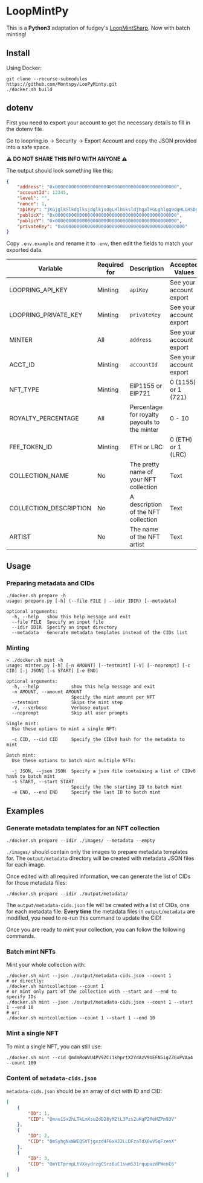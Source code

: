 # LoopMintPy

This is a **Python3** adaptation of fudgey's [LoopMintSharp](https://github.com/fudgebucket27/LoopMintSharp).
Now with batch minting!

## Install

Using Docker:

```shell
git clone --recurse-submodules https://github.com/Montspy/LooPyMinty.git
./docker.sh build
```

## dotenv

First you need to export your account to get the necessary details to fill in the dotenv file.

Go to loopring.io -> Security -> Export Account and copy the JSON provided into a safe space.

**⚠️ DO NOT SHARE THIS INFO WITH ANYONE ⚠️**

The output should look something like this:

```json
{
    "address": "0x000000000000000000000000000000000000000000000",
    "accountId": 12345,
    "level": "",
    "nonce": 1,
    "apiKey": "jKGjglkSlkdglksjdglkjsdgLHlhGksldjhgalHGLghlgg9dgHLGHSDgh",
    "publicX": "0x000000000000000000000000000000000000000000000",
    "publicY": "0x000000000000000000000000000000000000000000000",
    "privateKey": "0x000000000000000000000000000000000000000000000"
}
```

Copy `.env.example` and rename it to `.env`, then edit the fields to match your exported data.

| Variable               | Required for | Description                                  | Accepted Values         |
|------------------------|--------------|----------------------------------------------|-------------------------|
| LOOPRING_API_KEY       | Minting      | `apiKey`                                     | See your account export |
| LOOPRING_PRIVATE_KEY   | Minting      | `privateKey`                                 | See your account export |
| MINTER                 | All          | `address`                                    | See your account export |
| ACCT_ID                | Minting      | `accountId`                                  | See your account export |
| NFT_TYPE               | Minting      | EIP1155 or EIP721                            | 0 (1155) or 1 (721)     |
| ROYALTY_PERCENTAGE     | All          | Percentage for royalty payouts to the minter | 0 - 10                  |
| FEE_TOKEN_ID           | Minting      | ETH or LRC                                   | 0 (ETH) or 1 (LRC)      |
| COLLECTION_NAME        | No           | The pretty name of your NFT collection       | Text                    |
| COLLECTION_DESCRIPTION | No           | A description of the NFT collection          | Text                    |
| ARTIST                 | No           | The name of the NFT artist                   | Text                    |

## Usage

### Preparing metadata and CIDs
```shell
./docker.sh prepare -h
usage: prepare.py [-h] (--file FILE | --idir IDIR) [--metadata]

optional arguments:
  -h, --help   show this help message and exit
  --file FILE  Specify an input file
  --idir IDIR  Specify an input directory
  --metadata   Generate metadata templates instead of the CIDs list
```

### Minting
```shell
> ./docker.sh mint -h
usage: minter.py [-h] [-n AMOUNT] [--testmint] [-V] [--noprompt] [-c CID] [-j JSON] [-s START] [-e END]

optional arguments:
  -h, --help            show this help message and exit
  -n AMOUNT, --amount AMOUNT
                        Specify the mint amount per NFT
  --testmint            Skips the mint step
  -V, --verbose         Verbose output
  --noprompt            Skip all user prompts

Single mint:
  Use these options to mint a single NFT:

  -c CID, --cid CID     Specify the CIDv0 hash for the metadata to mint

Batch mint:
  Use these options to batch mint multiple NFTs:

  -j JSON, --json JSON  Specify a json file containing a list of CIDv0 hash to batch mint
  -s START, --start START
                        Specify the the starting ID to batch mint
  -e END, --end END     Specify the last ID to batch mint
```

## Examples
### Generate metadata templates for an NFT collection

```shell
./docker.sh prepare --idir ./images/ --metadata --empty
```
`./images/` should contain only the images to prepare metadata templates for.
The `output/metadata` directory will be created with metadata JSON files for each image.

Once edited with all required information, we can generate the list of CIDs for those metadata files:
```shell
./docker.sh prepare --idir ./output/metadata/
```
The `output/metadata-cids.json` file will be created with a list of CIDs, one for each metadata file.
**Every time** the metadata files in `output/metadata` are modified, you need to re-run this command to update the CID!

Once you are ready to mint your collection, you can follow the following commands.

### Batch mint NFTs

Mint your whole collection with: 

```shell
./docker.sh mint --json ./output/metadata-cids.json --count 1
# or directly:
./docker.sh mintcollection --count 1
# or mint only part of the collection with --start and --end to specify IDs
./docker.sh mint --json ./output/metadata-cids.json --count 1 --start 1 --end 10
# or:
./docker.sh mintcollection --count 1 --start 1 --end 10
```

### Mint a single NFT

To mint a single NFT, you can still use:

```shell
./docker.sh mint --cid QmdmRoWVU4PV9ZCi1khprtX2YdAzV9UEFN5igZZGxPVAa4 --count 100
```

### Content of `metadata-cids.json`
`metadata-cids.json` should be an array of dict with ID and CID:
```json
[
    {
        "ID": 1,
        "CID": "Qmau1Sx2hLTkLmXsu2dD28yMZtL3Pzs2uKqP2MeHZPm93V"
    },
    {
        "ID": 2,
        "CID": "QmSyhgNxWWEQSVTjgxzd4F6xHJ2LLDFzaTdX6wV5qFzenX"
    },
    {
        "ID": 3,
        "CID": "QmYETprnpLtVXxydrzgCSrz6uC1swmS31rqupazdPWenE6"
    }
]
```